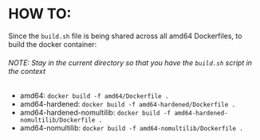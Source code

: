 # HOW TO:

Since the `build.sh` file is being shared across all amd64 Dockerfiles,
to build the docker container:

###### NOTE: Stay in the current directory so that you have the `build.sh` script in the context

- amd64: `docker build -f amd64/Dockerfile .`
- amd64-hardened: `docker build -f amd64-hardened/Dockerfile .`
- amd64-hardened-nomultilib: `docker build -f amd64-hardened-nomultilib/Dockerfile .`
- amd64-nomultilib: `docker build -f amd64-nomultilib/Dockerfile .`
